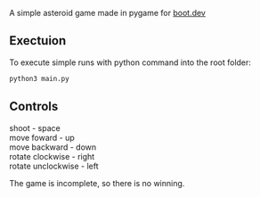 A simple asteroid game made in pygame for [boot.dev](https://www.boot.dev/courses/build-asteroids-python)

## Exectuion
To execute simple runs with python command into the root folder:
```sh
python3 main.py
```
## Controls
shoot - space \
move foward - up \
move backward - down \
rotate clockwise - right \
rotate unclockwise - left 

The game is incomplete, so there is no winning.